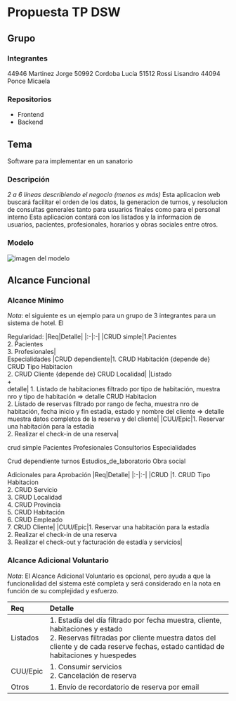 # Propuesta TP DSW

## Grupo
### Integrantes
44946 Martinez Jorge
50992 Cordoba Lucía
51512 Rossi Lisandro
44094 Ponce Micaela


### Repositorios
* Frontend
* Backend


## Tema
Software para implementar en un sanatorio
### Descripción
*2 a 6 líneas describiendo el negocio (menos es más)*
Esta aplicacion web buscará facilitar el orden de los datos, la generacion de turnos, y resolucion de consultas generales tanto para usuarios finales como para el personal interno
Esta aplicacion contará con los listados y la informacion de usuarios, pacientes, profesionales, horarios y obras sociales entre otros.


### Modelo
![imagen del modelo]()

## Alcance Funcional 

### Alcance Mínimo

*Nota*: el siguiente es un ejemplo para un grupo de 3 integrantes para un sistema de hotel. El 

Regularidad:
|Req|Detalle|
|:-|:-|
|CRUD simple|1.Pacientes<br>2. Pacientes<br>3. Profesionales| <br>Especialidades
|CRUD dependiente|1. CRUD Habitación {depende de} CRUD Tipo Habitacion<br>2. CRUD Cliente {depende de} CRUD Localidad|
|Listado<br>+<br>detalle| 1. Listado de habitaciones filtrado por tipo de habitación, muestra nro y tipo de habitación => detalle CRUD Habitacion<br> 2. Listado de reservas filtrado por rango de fecha, muestra nro de habitación, fecha inicio y fin estadía, estado y nombre del cliente => detalle muestra datos completos de la reserva y del cliente|
|CUU/Epic|1. Reservar una habitación para la estadía<br>2. Realizar el check-in de una reserva|

crud simple
Pacientes
Profesionales
Consultorios
Especialidades

Crud dependiente
turnos
Estudios_de_laboratorio
Obra social



Adicionales para Aprobación
|Req|Detalle|
|:-|:-|
|CRUD |1. CRUD Tipo Habitacion<br>2. CRUD Servicio<br>3. CRUD Localidad<br>4. CRUD Provincia<br>5. CRUD Habitación<br>6. CRUD Empleado<br>7. CRUD Cliente|
|CUU/Epic|1. Reservar una habitación para la estadía<br>2. Realizar el check-in de una reserva<br>3. Realizar el check-out y facturación de estadía y servicios|


### Alcance Adicional Voluntario

*Nota*: El Alcance Adicional Voluntario es opcional, pero ayuda a que la funcionalidad del sistema esté completa y será considerado en la nota en función de su complejidad y esfuerzo.

|Req|Detalle|
|:-|:-|
|Listados |1. Estadía del día filtrado por fecha muestra, cliente, habitaciones y estado <br>2. Reservas filtradas por cliente muestra datos del cliente y de cada reserve fechas, estado cantidad de habitaciones y huespedes|
|CUU/Epic|1. Consumir servicios<br>2. Cancelación de reserva|
|Otros|1. Envío de recordatorio de reserva por email|

